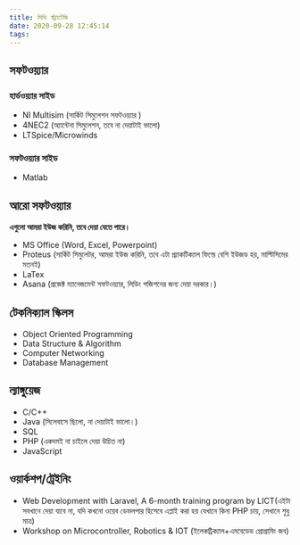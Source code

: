 ```yaml
---
title: সিভি স্ট্র্যাটেজি
date: 2020-09-28 12:45:14
tags:
---
```


## সফটওয়্যার
### হার্ডওয়্যার সাইড
+ NI Multisim (সার্কিট সিমুলেশন সফটওয়্যার )
+ 4NEC2 (অ্যান্টেনা সিমুলেশন, তবে না দেয়াটাই ভালো)
+ LTSpice/Microwinds 

### সফটওয়্যার সাইড
+ Matlab


## আরো সফটওয়্যার
**এগুলো আমরা ইউজ করিনি, তবে দেয়া যেতে পারে।**
+ MS Office (Word, Excel, Powerpoint)
+ Proteus      (সার্কিট সিমুলেটর, আমরা ইউজ করিনি, তবে এটা প্র্যাকটিক্যাল ফিল্ডে বেশি ইউজড হয়, মাল্টিসিমের মতনই)
+ LaTex
+ Asana (প্রজেক্ট ম্যানেজমেন্ট সফটওয়্যার, লিডিং পজিশনের জন্য দেয়া দরকার।)


## টেকনিক্যাল স্কিলস
+ Object Oriented Programming
+ Data Structure & Algorithm
+ Computer Networking
+ Database Management


## ল্যাঙ্গুয়েজ
+ C/C++
+ Java (সিলেবাসে ছিলো, না দেয়াটাই ভালো।)
+ SQL
+ PHP (একদমই না চাইলে দেয়া উচিত না)
+ JavaScript


## ওয়ার্কশপ/ট্রেইনিং
+ Web Development with Laravel, A 6-month training program by LICT(এইটা সবখানে দেয়া যাবে না, যদি কখনো ওয়েব ডেভলপার হিসেবে এপ্লাই করা হয় যেখানে কিনা PHP চায়, সেখানে শুধু মাত্র)
+ Workshop on Microcontroller, Robotics & IOT (ইলেকট্রিক্যাল+এমবেডেড প্রোগ্রামিং জব)



